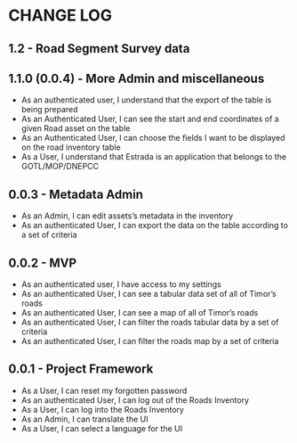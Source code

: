 # CHANGE LOG

## 1.2 - Road Segment Survey data

## 1.1.0 (0.0.4) - More Admin and miscellaneous
 - As an authenticated user, I understand that the export of the table is being prepared
 - As an Authenticated User, I can see the start and end coordinates of a given Road asset on the table
 - As an Authenticated User, I can choose the fields I want to be displayed on the road inventory table
 - As a User, I understand that Estrada is an application that belongs to the GOTL/MOP/DNEPCC
 
## 0.0.3 - Metadata Admin

- As an Admin, I can edit assets’s metadata in the inventory
- As an authenticated User, I can export the data on the table according to a set of criteria

## 0.0.2 - MVP

- As an authenticated user, I have access to my settings
- As an authenticated User, I can see a tabular data set of all of Timor’s roads
- As an authenticated User, I can see a map of all of Timor’s roads
- As an authenticated User, I can filter the roads tabular data by a set of criteria
- As an authenticated User, I can filter the roads map by a set of criteria

## 0.0.1 - Project Framework

- As a User, I can reset my forgotten password
- As an authenticated User, I can log out of the Roads Inventory
- As a User, I can log into the Roads Inventory
- As an Admin, I can translate the UI
- As a User, I can select a language for the UI
